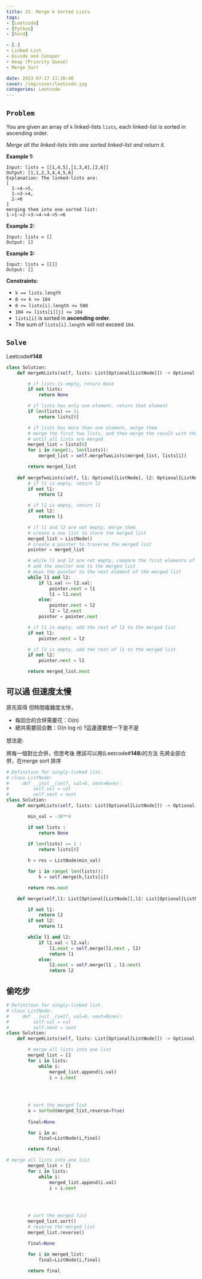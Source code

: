 ```yaml
---
title: 23. Merge k Sorted Lists
tags:
- [Leetcode]
- [Python]
- [hard]

- [💡]
- Linked List
- Divide and Conquer
- Heap (Priority Queue)
- Merge Sort

date: 2023-07-17 11:30:40
cover: /img/cover/leetcode.jpg
categories: Leetcode
---
```


## `Problem`

You are given an array of `k` linked-lists `lists`, each linked-list is sorted in ascending order.

*Merge all the linked-lists into one sorted linked-list and return it.*

**Example 1:**

```
Input: lists = [[1,4,5],[1,3,4],[2,6]]
Output: [1,1,2,3,4,4,5,6]
Explanation: The linked-lists are:
[
  1->4->5,
  1->3->4,
  2->6
]
merging them into one sorted list:
1->1->2->3->4->4->5->6

```

**Example 2:**

```
Input: lists = []
Output: []

```

**Example 3:**

```
Input: lists = [[]]
Output: []

```

**Constraints:**

- `k == lists.length`
- `0 <= k <= 104`
- `0 <= lists[i].length <= 500`
- `104 <= lists[i][j] <= 104`
- `lists[i]` is sorted in **ascending order**.
- The sum of `lists[i].length` will not exceed `104`.

## `Solve`

Leetcode#**148**

```python
class Solution:
    def mergeKLists(self, lists: List[Optional[ListNode]]) -> Optional[ListNode]:

        # if lists is empty, return None
        if not lists:
            return None

        # if lists has only one element, return that element
        if len(lists) == 1:
            return lists[0]

        # if lists has more than one element, merge them
        # merge the first two lists, and then merge the result with the third list, and so on
        # until all lists are merged
        merged_list = lists[0]
        for i in range(1, len(lists)):
            merged_list = self.mergeTwoLists(merged_list, lists[i])

        return merged_list
    
    def mergeTwoLists(self, l1: Optional[ListNode], l2: Optional[ListNode]) -> Optional[ListNode]:
        # if l1 is empty, return l2
        if not l1:
            return l2

        # if l2 is empty, return l1
        if not l2:
            return l1

        # if l1 and l2 are not empty, merge them
        # create a new list to store the merged list
        merged_list = ListNode()
        # create a pointer to traverse the merged list
        pointer = merged_list

        # while l1 and l2 are not empty, compare the first elements of l1 and l2
        # add the smaller one to the merged list
        # move the pointer to the next element of the merged list
        while l1 and l2:
            if l1.val <= l2.val:
                pointer.next = l1
                l1 = l1.next
            else:
                pointer.next = l2
                l2 = l2.next
            pointer = pointer.next

        # if l1 is empty, add the rest of l2 to the merged list
        if not l1:
            pointer.next = l2

        # if l2 is empty, add the rest of l1 to the merged list
        if not l2:
            pointer.next = l1

        return merged_list.next
```

## 可以過 但速度太慢

原先寫得
但時間複雜度太慘， 

- 每回合的合併需要花：O(n)
- 總共需要回合數：O(n log n)  ?這邊還要想一下是不是

想法是:

將每一個對比合併，但思考後 應該可以用(Leetcode#**148**)的方法
先將全部合併，在merge sort 排序

```python
# Definition for singly-linked list.
# class ListNode:
#     def __init__(self, val=0, next=None):
#         self.val = val
#         self.next = next
class Solution:
    def mergeKLists(self, lists: List[Optional[ListNode]]) -> Optional[ListNode]:

        min_val = -10**4

        if not lists :
            return None
        
        if len(lists) == 1 :
            return lists[0]

        h = res = ListNode(min_val)

        for i in range( len(lists)):
            h = self.merge(h,lists[i])

        return res.next

    def merge(self,l1: List[Optional[ListNode]],l2: List[Optional[ListNode]]):

        if not l1:
            return l2
        if not l2:
            return l1

        while l1 and l2:
            if l1.val < l2.val:
                l1.next = self.merge(l1.next , l2)
                return l1
            else:
                l2.next = self.merge(l1 , l2.next)
                return l2
```

## 偷吃步

```python
# Definition for singly-linked list.
# class ListNode:
#     def __init__(self, val=0, next=None):
#         self.val = val
#         self.next = next
class Solution:
    def mergeKLists(self, lists: List[Optional[ListNode]]) -> Optional[ListNode]:

        # merge all lists into one list
        merged_list = []
        for i in lists:
            while i:
                merged_list.append(i.val)
                i = i.next

           
                
                
        # sort the merged list
        a = sorted(merged_list,reverse=True)
        
        final=None

        for i in a:
            final=ListNode(i,final)

        return final
```

```python
# merge all lists into one list
        merged_list = []
        for i in lists:
            while i:
                merged_list.append(i.val)
                i = i.next

           
                
                
        # sort the merged list
        merged_list.sort()
        # reverse the merged list
        merged_list.reverse()
        
        final=None

        for i in merged_list:
            final=ListNode(i,final)

        return final
```